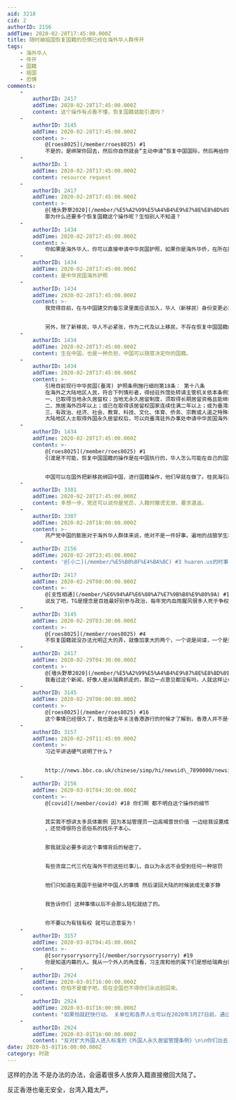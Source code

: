 ```yaml
---
aid: 3218
cid: 2
authorID: 2156
addTime: 2020-02-28T17:45:00.000Z
title: 随时被祖国恢复国籍的恐惧已经在海外华人群传开
tags:
    - 海外华人
    - 传开
    - 国籍
    - 祖国
    - 恐惧
comments:
    -
        authorID: 2417
        addTime: 2020-02-28T17:45:00.000Z
        content: 这个操作有点看不懂，恢复国籍就能引渡吗？
    -
        authorID: 3145
        addTime: 2020-02-28T17:45:00.000Z
        content: >-
            @[roes8025](/member/roes8025) #1
            不是的，是绑架你回去，然后你自然就会“主动申请”恢复中国国际，然后再给你判刑，没收你全部财产~
    -
        authorID: 1
        addTime: 2020-02-28T17:45:00.000Z
        content: resource request
    -
        authorID: 2417
        addTime: 2020-02-28T17:45:00.000Z
        content: >-
            @[墙头野草2020](/member/%E5%A2%99%E5%A4%B4%E9%87%8E%E8%8D%892020) #2
            那为什么还要多个恢复国籍这个操作呢？生怕别人不知道？
    -
        authorID: 1434
        addTime: 2020-02-28T17:45:00.000Z
        content: >-
            你如果是海外华人，你可以直接申请中华民国护照，如果你是海外华侨，在所在国居住二年多，你可以申请中华民国护照并同时注销中国护照。怎么叫台湾护照很难？如果因为政治问题到台湾避难，走政治庇护也可以。
    -
        authorID: 1434
        addTime: 2020-02-28T17:45:00.000Z
        content: 是中华民国海外护照
    -
        authorID: 1434
        addTime: 2020-02-28T17:45:00.000Z
        content: >-
            我觉得目前，在与中国建交的备忘录里面应该加入，华人（新移民）身份变更必须经过双方批准，不可以由中国采取单方面行动，随意抓华人，绑架回中国，逼迫其承认申请恢复中国国籍，然后中国不承认双重国籍，这样一个新移民华人随意被注销了外国国籍，毫无人权。所有这些，都是单方面的。外国政府当然可以单方面决定如何处理其国民的财产，绝对不能默认中国操作，将其财产交由中国处置。


            另外，除了新移民，华人不必紧张，作为二代及以上移民，不存在恢复中国国籍的说话。不曾有过中国国籍，是彻底的外国公民，中国如果敢动，那就是无视他国公民权利，干涉他国内政。二代以上华人，同中国政府不存在任何关系。
    -
        authorID: 1434
        addTime: 2020-02-28T17:45:00.000Z
        content: 生在中国，也是一种负担，中国可以随意决定你的国籍。
    -
        authorID: 1434
        addTime: 2020-02-28T17:45:00.000Z
        content: >-
            引用目前现行中华民国(臺湾) 护照条例施行细则第18条： 第十八条
            在海外之大陆地区人民，符合下列情形者，得经驻外馆处转请主管机关依本条例第九条但书规定许可后，持用普通护照：
            一、已取得当地永久居留权；当地无永久居留制度，须取得长期居留资格且能继续延长居留者。
            二、旅居海外四年以上；或已在取得该居留权国家连续住满二年以上；或为臺湾地区人民之配偶，结婚已满二年或已生有子女。
            三、有政治、经济、社会、教育、科技、文化、体育、侨务、宗教或人道之特殊考虑。
            大陆地区人士取得外国永久居留权后，可以向臺湾驻外办事处申请中华民国海外护照，留学生或在海外劳务者只要连续居留两年以上(720天)或是离开中国大陆地区4年以上，均可申请，其申请的中华民国海外护照有效期为3年。
    -
        authorID: 1434
        addTime: 2020-02-28T17:45:00.000Z
        content: >-
            @[roes8025](/member/roes8025) #1
            引渡是不可能，恢复中国国籍的操作是在中国执行的，华人怎么可能在自己的国家被强迫恢复中国国籍。如果用威胁手段到时有可能，但是他完全可以要求国家帮助，并且公开中国威胁内容。


            中国可以在国外把新移民绑回中国，进行国籍操作，他们早就在做了。桂民海引起了关注而已。
    -
        authorID: 3301
        addTime: 2020-02-28T17:45:00.000Z
        content: 多想一步，党还可以说你是党员，入籍时撒谎无效，要求遣返。
    -
        authorID: 3307
        addTime: 2020-02-28T18:00:00.000Z
        content: >-
            共产党中国的膨胀对于海外华人群体来说，绝对不是一件好事。遍地的战狼学生和共产党政府的战狼操作，以及这次肺炎影响，使得全球对华排斥感增加。如果这么下去，全面排华甚至类似美国二战对待日本裔美国人的情况就会出现。已经在海外的别指望岁静与键政。你想躲避政治过安宁日子，可惜共产党不给你。作为海外华人群体，应该真正的从行动上打击共产党的统治，不要让共产党成为新纳粹，发动ww3。一个虚弱的共产党有利于世界和平与所有中国人的安宁幸福。
    -
        authorID: 2156
        addTime: 2020-02-28T23:45:00.000Z
        content: '@[小二](/member/%E5%B0%8F%E4%BA%8C) #3 huaren.us的时事论坛板块。。。'
    -
        authorID: 2417
        addTime: 2020-02-29T00:00:00.000Z
        content: >-
            @[支性相通](/member/%E6%94%AF%E6%80%A7%E7%9B%B8%E9%80%9A) #12
            说反了吧，TG是理念是百姓最好别参与政治，每年党内血雨腥风很多人死于争权夺利，党外的平民根本就不知道。，另外我觉得键盘政治家并不是党国首要的打击目标，说难听点键盘政治家除了职业水军以外，99%都是现实生活中不起眼，到网上指点江山，自以为是一呼百应的意见领袖（包括我，作为一个理性的人这点必须承认），这类人不会有什么影响力。真正要担心的其实是那些有资本有影响有活动能力的移民。其中有活动能力是党国最介意的。
    -
        authorID: 3145
        addTime: 2020-02-29T03:30:00.000Z
        content: >-
            @[roes8025](/member/roes8025) #4
            不恢复国籍就没办法光明正大的弄，就像加拿大的两个，一个说是间谍，一个是贩毒，明显是为了报复加方抓了孟晚舟。但两人是加人，没办法马上处理，要一直拖着。“主动申请”恢复国际，就是自己的人民了，想怎么弄就怎么弄，其他国家没有任何权利干涉。虽然大家都知道不可信且违背常理，但政府至少把戏演完整了。
    -
        authorID: 2417
        addTime: 2020-02-29T04:30:00.000Z
        content: >-
            @[墙头野草2020](/member/%E5%A2%99%E5%A4%B4%E9%87%8E%E8%8D%892020) #15
            我看过这个新闻，好像人是从瑞典抓走的，那边一点意见都没有吗，人就这样让CCP带走了？
    -
        authorID: 3145
        addTime: 2020-02-29T06:00:00.000Z
        content: >-
            @[roes8025](/member/roes8025) #16
            这个事情已经很久了，我也是去年关注香港游行的时候才了解到，香港人并不是一时兴起，仅仅因为“送中条例”而游行，而是送“占中”开始，加上后来铜锣湾书店老板失踪，大家对大陆体制的失望和恐惧，造成一次性爆发的坚决反对。这些都是直播中香港市民自己说的，我也就是看。不传谣不信谣。桂敏海96年加入瑞典国籍，15、16还是18年在泰国旅游的时候失踪，后来被证实人在大陆被官方抓起来了，怎么证实的呢。。。CCTV安排了桂敏海上电视认罪，说是12年前的交通事故逃逸，现在来认罪了。。。这戏做的，简直侮辱智商，认罪就认罪呗，不能等在泰国旅行结束，再说，不能堂堂正正去大陆自首，二是偷渡回中国自首，泰国都没有出境记录，这波认罪已经同时犯了偷渡罪了吧。也就算了，关了一段时间放出来。应该是三个月，坐高铁上北京途中再次被抓，原因是非法向境外泄露国家机密罪。当然具体是什么机密也没说，涉及哪方面的也没说，一个刚放出来的人怎么就拿到国家机密了，反正我长这么大是没见过。什么是属于国家机密也是官方说了算，比如习大大国语水平不高，通商宽衣，精甚的工笔画，瞻仰老人，是吧。这大概也算是泄露国家机密了。2018年经本人同意，申请恢复中国国籍就更扯了，本来你都不能拿我怎么样，没办法给我定罪判刑，我跑还来不及，还恢复让你栽赃。。。这TM的，瑞典给我颁的新闻奖我还没回去领呢。瑞典驻华大使已经被红色渗透了，居然安排了“中国商人”和桂敏海的女儿见面，据他女儿说是要达成协议，不要再帮他爸爸的事情维权了，瑞典驻华大使因为这个事情已经被召回了。
    -
        authorID: 3157
        addTime: 2020-02-29T11:45:00.000Z
        content: >-
            习近平讲话硬气说明了什么？


            http://news.bbc.co.uk/chinese/simp/hi/newsid\_7890000/newsid\_7895200/7895245.stm
    -
        authorID: 2156
        addTime: 2020-03-01T04:30:00.000Z
        content: >-
            @[covid](/member/covid) #18 你们啊 都不明白这个操作的细节


            其实我不想讲太多具体案例 因为本站管理员一边高喊普世价值 一边给我设置成沉贴和回复不上浮，这个行为不但他们自己觉得很公正
            ，还觉得很符合恶俗系的找乐子本心。


            那我就没必要多说这个事情背后的秘密了。


            有些贪腐二代三代在海外干的这些烂事儿，自以为永远不会受到任何一种惩罚


            他们只知道在美国干些破坏中国人的事情 然后滚回大陆的时候装成无辜岁静


            我告诉你们 这种事情以后不会那么轻松就结了的。


            你不要以为有钱有权 就可以恣意妄为！
    -
        authorID: 3157
        addTime: 2020-03-01T04:45:00.000Z
        content: >-
            @[sorrysorrysorry](/member/sorrysorrysorry) #19
            你是知道内幕的人。我从一个外人的角度看，习主席和他的属下们是想给瑞典台阶下。我抓我自己的人，和你无关了。你们再管就是吃饱了撑着。
    -
        authorID: 2924
        addTime: 2020-03-01T16:00:00.000Z
        content: 你怕不是傻子吧。现在全国巴不得你们永远别回来。
    -
        authorID: 2924
        addTime: 2020-03-01T16:00:00.000Z
        content: "如果怕就赶快行动。 关单位和各界人士可以在2020年3月27日前，通过以下三种方式提出意见： 一、登录中华人民共和国司法部 中国政府法制信息网（www.moj.gov.cn、www.chinalaw.gov.cn）或者中国法律服务网（www.12348.gov.cn），进入首页主菜单的“立法意见征集”栏目提出意见。 二、通过信函方式将意见寄至：北京市朝阳区朝阳门南大街6号司法部立法一局（邮政编码：100020），并请在信封上注明“外国人永久居留管理条例征求意见”字样。 三、通过电子邮件将意见发送至：[\\[email\_protected\\]](/cdn-cgi/l/email-protection)。"
    -
        authorID: 2924
        addTime: 2020-03-01T16:00:00.000Z
        content: "反对扩大外国人进入标准的《外国人永久居留管理条例》\n\n你们出去了就是外国人\n\n我们也不打算你们回来\n\n关单位和各界人士可以在2020年3月27日前，通过以下三种方式提出意见： 一、登录中华人民共和国司法部 中国政府法制信息网（www.moj.gov.cn、www.chinalaw.gov.cn）或者中国法律服务网（www.12348.gov.cn），进入首页主菜单的“立法意见征集”栏目提出意见。 二、通过信函方式将意见寄至：北京市朝阳区朝阳门南大街6号司法部立法一局（邮政编码：100020），并请在信封上注明“外国人永久居留管理条例征求意见”字样。 三、通过电子邮件将意见发送至：YJJL[\\[email\_protected\\]](/cdn-cgi/l/email-protection)。\n\n如果网页登陆不进去可以采用邮箱的方式\n\n拜托了反对的人越多越好"
date: 2020-03-01T16:00:00.000Z
category: 时政
---
```


这样的办法 不是办法的办法，会逼着很多人放弃入籍直接撤回大陆了。

反正香港也毫无安全，台湾入籍太严。
